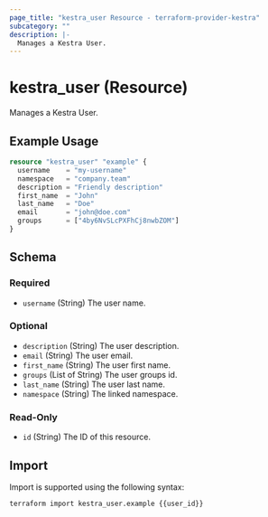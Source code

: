 ```yaml
---
page_title: "kestra_user Resource - terraform-provider-kestra"
subcategory: ""
description: |-
  Manages a Kestra User.
---
```


# kestra_user (Resource)

Manages a Kestra User.

## Example Usage

```terraform
resource "kestra_user" "example" {
  username    = "my-username"
  namespace   = "company.team"
  description = "Friendly description"
  first_name  = "John"
  last_name   = "Doe"
  email       = "john@doe.com"
  groups      = ["4by6NvSLcPXFhCj8nwbZOM"]
}
```

## Schema

### Required

- `username` (String) The user name.

### Optional

- `description` (String) The user description.
- `email` (String) The user email.
- `first_name` (String) The user first name.
- `groups` (List of String) The user groups id.
- `last_name` (String) The user last name.
- `namespace` (String) The linked namespace.

### Read-Only

- `id` (String) The ID of this resource.

## Import

Import is supported using the following syntax:

```shell
terraform import kestra_user.example {{user_id}}
```
